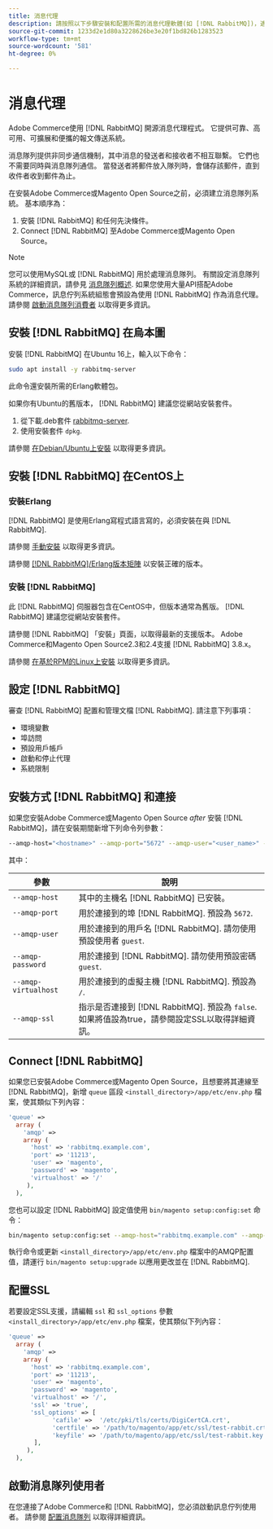 ```yaml
---
title: 消息代理
description: 請按照以下步驟安裝和配置所需的消息代理軟體(如 [!DNL RabbitMQ])，適用於Adobe Commerce和Magento Open Source的內部部署。
source-git-commit: 1233d2e1d80a3228626be3e20f1bd826b1283523
workflow-type: tm+mt
source-wordcount: '581'
ht-degree: 0%

---
```



# 消息代理

Adobe Commerce使用 [!DNL RabbitMQ] 開源消息代理程式。 它提供可靠、高可用、可擴展和便攜的報文傳送系統。

消息隊列提供非同步通信機制，其中消息的發送者和接收者不相互聯繫。 它們也不需要同時與消息隊列通信。 當發送者將郵件放入隊列時，會儲存該郵件，直到收件者收到郵件為止。

在安裝Adobe Commerce或Magento Open Source之前，必須建立消息隊列系統。 基本順序為：

1. 安裝 [!DNL RabbitMQ] 和任何先決條件。
1. Connect [!DNL RabbitMQ] 至Adobe Commerce或Magento Open Source。

>[!NOTE]
>
>您可以使用MySQL或 [!DNL RabbitMQ] 用於處理消息隊列。 有關設定消息隊列系統的詳細資訊，請參見 [消息隊列概述](https://developer.adobe.com/commerce/php/development/components/message-queues/). 如果您使用大量API搭配Adobe Commerce，訊息佇列系統組態會預設為使用 [!DNL RabbitMQ] 作為消息代理。 請參閱 [啟動消息隊列消費者](../../configuration/cli/start-message-queues.md) 以取得更多資訊。

## 安裝 [!DNL RabbitMQ] 在烏本圖

安裝 [!DNL RabbitMQ] 在Ubuntu 16上，輸入以下命令：

```bash
sudo apt install -y rabbitmq-server
```

此命令還安裝所需的Erlang軟體包。

如果你有Ubuntu的舊版本， [!DNL RabbitMQ] 建議您從網站安裝套件。

1. 從下載.deb套件 [rabbitmq-server](https://www.rabbitmq.com/download.html).
1. 使用安裝套件 `dpkg`.

請參閱 [在Debian/Ubuntu上安裝](https://www.rabbitmq.com/install-debian.html) 以取得更多資訊。

## 安裝 [!DNL RabbitMQ] 在CentOS上

### 安裝Erlang

[!DNL RabbitMQ] 是使用Erlang寫程式語言寫的，必須安裝在與 [!DNL RabbitMQ].

請參閱 [手動安裝](https://www.erlang-solutions.com/downloads/) 以取得更多資訊。

請參閱 [[!DNL RabbitMQ]/Erlang版本矩陣](https://www.rabbitmq.com/which-erlang.html) 以安裝正確的版本。

### 安裝 [!DNL RabbitMQ]

此 [!DNL RabbitMQ] 伺服器包含在CentOS中，但版本通常為舊版。 [!DNL RabbitMQ] 建議您從網站安裝套件。

請參閱 [!DNL RabbitMQ] 「安裝」頁面，以取得最新的支援版本。 Adobe Commerce和Magento Open Source2.3和2.4支援 [!DNL RabbitMQ] 3.8.x。

請參閱 [在基於RPM的Linux上安裝](https://www.rabbitmq.com/install-rpm.html) 以取得更多資訊。

## 設定 [!DNL RabbitMQ]

審查 [!DNL RabbitMQ] 配置和管理文檔 [!DNL RabbitMQ]. 請注意下列事項：

* 環境變數
* 埠訪問
* 預設用戶帳戶
* 啟動和停止代理
* 系統限制

## 安裝方式 [!DNL RabbitMQ] 和連接

如果您安裝Adobe Commerce或Magento Open Source _after_ 安裝 [!DNL RabbitMQ]，請在安裝期間新增下列命令列參數：

```bash
--amqp-host="<hostname>" --amqp-port="5672" --amqp-user="<user_name>" --amqp-password="<password>" --amqp-virtualhost="/"
```

其中：

| 參數 | 說明 |
|--- |--- |
| `--amqp-host` | 其中的主機名 [!DNL RabbitMQ] 已安裝。 |
| `--amqp-port` | 用於連接到的埠 [!DNL RabbitMQ]. 預設為 `5672`. |
| `--amqp-user` | 用於連接到的用戶名 [!DNL RabbitMQ]. 請勿使用預設使用者 `guest`. |
| `--amqp-password` | 用於連接到 [!DNL RabbitMQ]. 請勿使用預設密碼 `guest`. |
| `--amqp-virtualhost` | 用於連接到的虛擬主機 [!DNL RabbitMQ]. 預設為 `/`. |
| `--amqp-ssl` | 指示是否連接到 [!DNL RabbitMQ]. 預設為 `false`. 如果將值設為true，請參閱設定SSL以取得詳細資訊。 |

## Connect [!DNL RabbitMQ]

如果您已安裝Adobe Commerce或Magento Open Source，且想要將其連線至 [!DNL RabbitMQ]，新增 `queue` 區段 `<install_directory>/app/etc/env.php` 檔案，使其類似下列內容：

```php
'queue' =>
  array (
    'amqp' =>
    array (
      'host' => 'rabbitmq.example.com',
      'port' => '11213',
      'user' => 'magento',
      'password' => 'magento',
      'virtualhost' => '/'
     ),
  ),
```

您也可以設定 [!DNL RabbitMQ] 設定值使用 `bin/magento setup:config:set` 命令：

```bash
bin/magento setup:config:set --amqp-host="rabbitmq.example.com" --amqp-port="11213" --amqp-user="magento" --amqp-password="magento" --amqp-virtualhost="/"
```

執行命令或更新 `<install_directory>/app/etc/env.php` 檔案中的AMQP配置值，請運行 `bin/magento setup:upgrade` 以應用更改並在 [!DNL RabbitMQ].

## 配置SSL

若要設定SSL支援，請編輯 `ssl` 和 `ssl_options` 參數 `<install_directory>/app/etc/env.php` 檔案，使其類似下列內容：

```php
'queue' =>
  array (
    'amqp' =>
    array (
      'host' => 'rabbitmq.example.com',
      'port' => '11213',
      'user' => 'magento',
      'password' => 'magento',
      'virtualhost' => '/',
      'ssl' => 'true',
      'ssl_options' => [
            'cafile' =>  '/etc/pki/tls/certs/DigiCertCA.crt',
            'certfile' => '/path/to/magento/app/etc/ssl/test-rabbit.crt',
            'keyfile' => '/path/to/magento/app/etc/ssl/test-rabbit.key'
       ],
     ),
  ),
```

## 啟動消息隊列使用者

在您連接了Adobe Commerce和 [!DNL RabbitMQ]，您必須啟動訊息佇列使用者。 請參閱 [配置消息隊列](../../configuration/cli/start-message-queues.md) 以取得詳細資訊。

